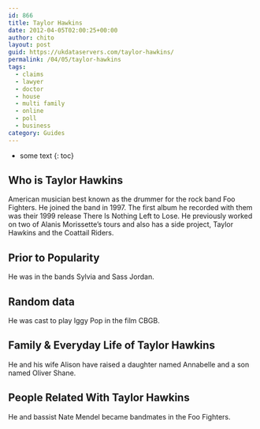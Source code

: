 ```yaml
---
id: 866
title: Taylor Hawkins
date: 2012-04-05T02:00:25+00:00
author: chito
layout: post
guid: https://ukdataservers.com/taylor-hawkins/
permalink: /04/05/taylor-hawkins
tags:
  - claims
  - lawyer
  - doctor
  - house
  - multi family
  - online
  - poll
  - business
category: Guides
---
```


* some text
{: toc}
          
          
## Who is  Taylor Hawkins
                  
                  
                  
American musician best known as the drummer for the rock band Foo Fighters. He joined the band in 1997. The first album he recorded with them was their 1999 release There Is Nothing Left to Lose. He previously worked on two of Alanis Morissette&#8217;s tours and also has a side project, Taylor Hawkins and the Coattail Riders. 
                  
                
                
                
## Prior to Popularity 
                  
                  
                  
He was in the bands Sylvia and Sass Jordan.
                  
                
                
                
## Random data 
                  
                  
                  
He was cast to play Iggy Pop in the film CBGB.
                  
                
                
                
## Family & Everyday Life of Taylor Hawkins
                  
                  
                  
He and his wife Alison have raised a daughter named Annabelle and a son named Oliver Shane.
                  
                
                
                
## People Related With  Taylor Hawkins
                  
                  
                  
He and bassist Nate Mendel became bandmates in the Foo Fighters.
                  
                
              
            
          
          
          
    
    
  
